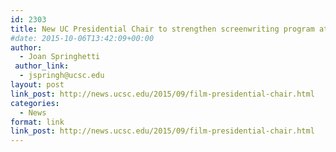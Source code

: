```yaml
---
id: 2303
title: New UC Presidential Chair to strengthen screenwriting program at UC Santa Cruz
#date: 2015-10-06T13:42:09+00:00
author:
  - Joan Springhetti
 author_link:
  - jspringh@ucsc.edu
layout: post
link_post: http://news.ucsc.edu/2015/09/film-presidential-chair.html
categories:
  - News
format: link
link_post: http://news.ucsc.edu/2015/09/film-presidential-chair.html
---
```

